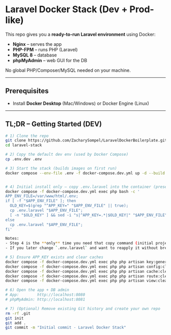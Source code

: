 # Laravel Docker Stack (Dev + Prod-like)

This repo gives you a **ready-to-run Laravel environment** using Docker:

- **Nginx** – serves the app
- **PHP-FPM** – runs PHP (Laravel)
- **MySQL 8** – database
- **phpMyAdmin** – web GUI for the DB

No global PHP/Composer/MySQL needed on your machine.

---

## Prerequisites

- Install **Docker Desktop** (Mac/Windows) or Docker Engine (Linux)

---

## TL;DR – Getting Started (DEV)

```bash
# 1) Clone the repo
git clone https://github.com/ZacharySompel/LaravelDockerBoilerplate.git laravel-stack
cd laravel-stack

# 2) Copy the default dev env (used by Docker Compose)
cp .env.dev .env

# 3) Start the stack (builds images on first run)
docker compose --env-file .env -f docker-compose.dev.yml up -d --build


# 4) Initial install only — copy .env.laravel into the container (preserves APP_KEY if it already exists)
docker compose -f docker-compose.dev.yml exec php bash -c '
APP_ENV_FILE=/var/www/html/.env;
if [ -f "$APP_ENV_FILE" ]; then
  OLD_KEY=$(grep "^APP_KEY=" "$APP_ENV_FILE" || true);
  cp .env.laravel "$APP_ENV_FILE";
  [ -n "$OLD_KEY" ] && sed -i "s|^APP_KEY=.*|$OLD_KEY|" "$APP_ENV_FILE";
else
  cp .env.laravel "$APP_ENV_FILE";
fi'

Notes:
- Step 4 is the **only** time you need that copy command (initial project setup).  
- If you later change `.env.laravel` and want to reapply it without breaking encryption, you can rerun Step 4—your existing `APP_KEY` will be preserved.  

# 5) Ensure APP_KEY exists and clear caches
docker compose -f docker-compose.dev.yml exec php php artisan key:generate --ansi
docker compose -f docker-compose.dev.yml exec php php artisan config:clear
docker compose -f docker-compose.dev.yml exec php php artisan cache:clear
docker compose -f docker-compose.dev.yml exec php php artisan route:clear
docker compose -f docker-compose.dev.yml exec php php artisan view:clear

# 6) Open the app + DB admin
# App:        http://localhost:8080
# phpMyAdmin: http://localhost:8081

# 7) (Optional) Remove existing Git history and create your own repo
rm -rf .git
git init
git add .
git commit -m "Initial commit - Laravel Docker Stack"